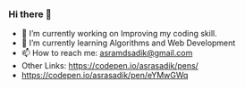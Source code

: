 ### Hi there 👋

- 🔭 I’m currently working on Improving my coding skill.
- 🌱 I’m currently learning Algorithms and Web Development
- 📫 How to reach me: asramdsadik@gmail.com
- Other Links: https://codepen.io/asrasadik/pens/
- https://codepen.io/asrasadik/pen/eYMwGWq
